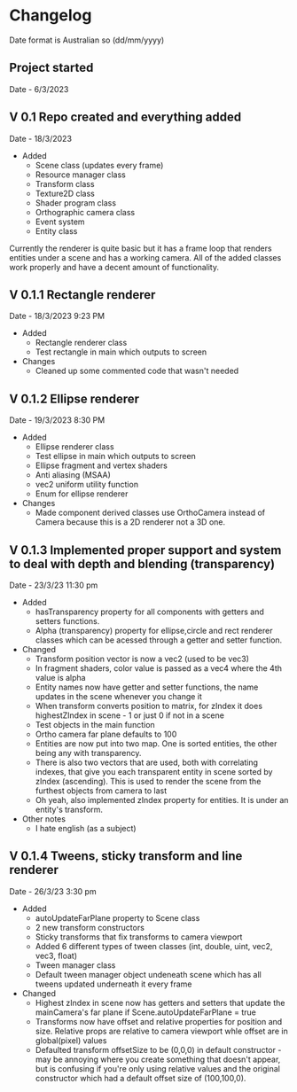 # Changelog
Date format is Australian so (dd/mm/yyyy)
## Project started
Date - 6/3/2023
## V 0.1 Repo created and everything added
Date - 18/3/2023 
* Added 
    * Scene class (updates every frame)
    * Resource manager class
    * Transform class
    * Texture2D class
    * Shader program class
    * Orthographic camera class
    * Event system
    * Entity class  

Currently the renderer is quite basic but it has a frame loop that renders entities under a scene and has a working camera. All of the added classes work properly and have a decent amount of functionality.
## V 0.1.1 Rectangle renderer
Date - 18/3/2023 9:23 PM
* Added 
   * Rectangle renderer class
   * Test rectangle in main which outputs to screen  
* Changes   
   * Cleaned up some commented code that wasn't needed  
## V 0.1.2 Ellipse renderer
Date - 19/3/2023 8:30 PM
* Added 
   * Ellipse renderer class
   * Test ellipse in main which outputs to screen  
   * Ellipse fragment and vertex shaders
   * Anti aliasing (MSAA)
   * vec2 uniform utility function
   * Enum for ellipse renderer
* Changes   
   * Made component derived classes use OrthoCamera instead of Camera because this is a 2D renderer not a 3D one.  
## V 0.1.3 Implemented proper support and system to deal with depth and blending (transparency)
Date - 23/3/23 11:30 pm
* Added
   * hasTransparency property for all components with getters and setters functions.
   * Alpha (transparency) property for ellipse,circle and rect renderer classes which can be acessed through a getter and setter function.
* Changed
   * Transform position vector is now a vec2 (used to be vec3)
   * In fragment shaders, color value is passed as a vec4 where the 4th value is alpha
   * Entity names now have getter and setter functions, the name updates in the scene whenever you change it
   * When transform converts position to matrix, for zIndex it does highestZIndex in scene - 1 or just 0 if not in a scene
   * Test objects in the main function
   * Ortho camera far plane defaults to 100
   * Entities are now put into two map. One is sorted entities, the other being any with transparency. 
   * There is also two vectors that are used, both with correlating indexes, that give you each transparent entity in scene sorted by zIndex (ascending). This is used to render the scene from the furthest objects from camera to last
   * Oh yeah, also implemented zIndex property for entities. It is under an entity's transform.
 * Other notes
   * I hate english (as a subject)
## V 0.1.4 Tweens, sticky transform and line renderer
Date - 26/3/23 3:30 pm
* Added
   * autoUpdateFarPlane property to Scene class
   * 2 new transform constructors
   * Sticky transforms that fix transforms to camera viewport 
   * Added 6 different types of tween classes (int, double, uint, vec2, vec3, float) 
   * Tween manager class
   * Default tween manager object undeneath scene which has all tweens updated underneath it every frame
* Changed
   * Highest zIndex in scene now has getters and setters that update the mainCamera's far plane if Scene.autoUpdateFarPlane = true
   * Transforms now have offset and relative properties for position and size. Relative props are relative to camera viewport whle offset are in global(pixel) values
   * Defaulted transform offsetSize to be (0,0,0) in default constructor - may be annoying where you create something that doesn't appear, but is confusing if you're only using relative values and the original constructor which had a default offset size of (100,100,0).
